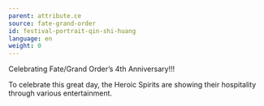 ```yaml
---
parent: attribute.ce
source: fate-grand-order
id: festival-portrait-qin-shi-huang
language: en
weight: 0
---
```


Celebrating Fate/Grand Order’s 4th Anniversary!!!

To celebrate this great day, the Heroic Spirits are showing their hospitality through various entertainment.
